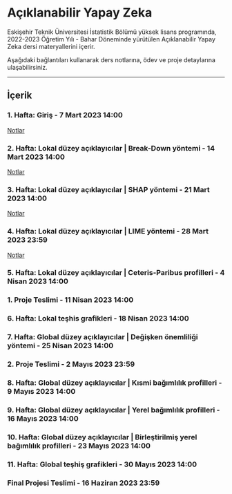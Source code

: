 # Açıklanabilir Yapay Zeka
Eskişehir Teknik Üniversitesi İstatistik Bölümü yüksek lisans programında, 2022-2023 Öğretim Yılı - Bahar Döneminde yürütülen Açıklanabilir Yapay Zeka dersi materyallerini içerir.

Aşağıdaki bağlantıları kullanarak ders notlarına, ödev ve proje detaylarına ulaşabilirsiniz.

---

## İçerik

### 1. Hafta: Giriş - 7 Mart 2023 14:00 

[Notlar](https://github.com/mcavs/ESTUStat_2023Bahar_AciklanabilirYapayZeka/blob/main/DersNotlar%C4%B1/AYZ%201.Hafta.pdf)


### 2. Hafta: Lokal düzey açıklayıcılar | Break-Down yöntemi - 14 Mart 2023 14:00 

[Notlar](https://github.com/mcavs/ESTUStat_2023Bahar_AciklanabilirYapayZeka/blob/main/DersNotlar%C4%B1/AYZ%202.Hafta.pdf)


### 3. Hafta: Lokal düzey açıklayıcılar | SHAP yöntemi - 21 Mart 2023 14:00 

[Notlar](https://github.com/mcavs/ESTUStat_2023Bahar_AciklanabilirYapayZeka/blob/main/DersNotlar%C4%B1/AYZ%203.Hafta.pdf)


### 4. Hafta: Lokal düzey açıklayıcılar | LIME yöntemi - 28 Mart 2023 23:59

[Notlar](https://github.com/mcavs/ESTUStat_2023Bahar_AciklanabilirYapayZeka/blob/main/DersNotlar%C4%B1/AYZ%204.Hafta.pdf)


### 5. Hafta: Lokal düzey açıklayıcılar | Ceteris-Paribus profilleri - 4 Nisan 2023 14:00 

### 1. Proje Teslimi - 11 Nisan 2023 14:00 

### 6. Hafta: Lokal teşhis grafikleri - 18 Nisan 2023 14:00 

### 7. Hafta: Global düzey açıklayıcılar | Değişken önemliliği yöntemi - 25 Nisan 2023 14:00 

### 2. Proje Teslimi - 2 Mayıs 2023 23:59

### 8. Hafta: Global düzey açıklayıcılar | Kısmi bağımlılık profilleri - 9 Mayıs 2023 14:00 

### 9. Hafta: Global düzey açıklayıcılar | Yerel bağımlılık profilleri - 16 Mayıs 2023 14:00 

### 10. Hafta: Global düzey açıklayıcılar | Birleştirilmiş yerel bağımlılık profilleri - 23 Mayıs 2023 14:00 

### 11. Hafta: Global teşhiş grafikleri - 30 Mayıs 2023 14:00 

### Final Projesi Teslimi - 16 Haziran 2023 23:59

